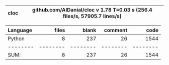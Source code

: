 cloc|github.com/AlDanial/cloc v 1.78  T=0.03 s (256.4 files/s, 57905.7 lines/s)
--- | ---

Language|files|blank|comment|code
:-------|-------:|-------:|-------:|-------:
Python|8|237|26|1544
--------|--------|--------|--------|--------
SUM:|8|237|26|1544
